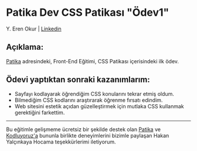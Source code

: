 # Patika Dev CSS Patikası "Ödev1"

Y. Eren Okur
| [Linkedin](https://www.linkedin.com/in/eren0kur/)


## Açıklama:

 [Patika](https://www.patika.dev/) adresindeki, Front-End Eğitimi, CSS Patikası içerisindeki ilk ödev.

## Ödevi yaptıktan sonraki kazanımlarım:

* Sayfayı kodlayarak öğrendiğim CSS konularını tekrar etmiş oldum.
* Bilmediğim CSS kodlarını araştırarak öğrenme fırsatı edindim.
* Web sitesini estetik açıdan güzelleştirmek için mutlaka CSS kullanmak gerektiğini farkettim.

---

Bu eğitimle gelişmeme ücretsiz bir şekilde destek olan [Patika](https://www.patika.dev/) ve [Kodluyoruz'a](https://www.kodluyoruz.org/) bununla birlikte deneyimlerini bizimle  paylaşan Hakan Yalçınkaya Hocama teşekkürlerimi iletiyorum.

